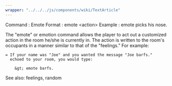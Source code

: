 ```yaml
---
wrapper: "../../../js/components/wiki/TextArticle"
---
```

Command : Emote
Format  : emote &lt;action&gt;
Example : emote picks his nose.

The "emote" or emotion command allows the player to act out a customized
action in the room he/she is currently in.  The action is written to
the room's occupants in a manner similar to that of the "feelings."
For example:

    = If your name was "Joe" and you wanted the message "Joe barfs."
      echoed to your room, you would type:

        &gt; emote barfs.

See also: feelings, random
